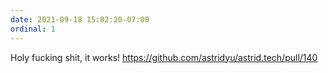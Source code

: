 ```yaml
---
date: 2021-09-18 15:02:20-07:00
ordinal: 1
---
```


Holy fucking shit, it works!
https://github.com/astridyu/astrid.tech/pull/140
